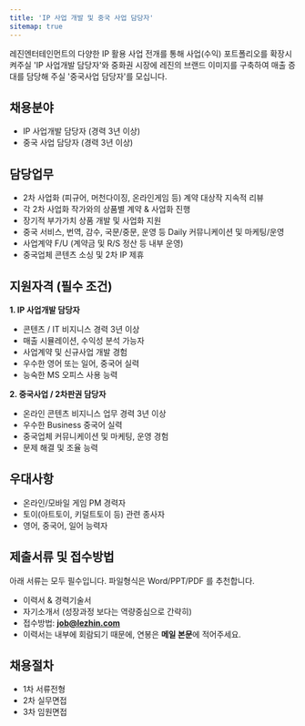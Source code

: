 ```yaml
---
title: 'IP 사업 개발 및 중국 사업 담당자'
sitemap: true
---
```


레진엔터테인먼트의 다양한 IP 활용 사업 전개를 통해 사업(수익) 포트폴리오를 확장시켜주실 'IP 사업개발 담당자'와 중화권 시장에 레진의 브랜드 이미지를 구축하여 매출 증대를 담당해 주실 '중국사업 담당자'를 모십니다.

## 채용분야

- IP 사업개발 담당자 (경력 3년 이상)
- 중국 사업 담당자 (경력 3년 이상)

## 담당업무

- 2차 사업화 (피규어, 머천다이징, 온라인게임 등) 계약 대상작 지속적 리뷰
- 각 2차 사업화 작가와의 상품별 계약 & 사업화 진행
- 장기적 부가가치 상품 개발 및 사업화 지원
- 중국 서비스, 번역, 감수, 국문/중문, 운영 등 Daily 커뮤니케이션 및 마케팅/운영
- 사업계약 F/U (계약금 및 R/S 정산 등 내부 운영) 
- 중국업체 콘텐츠 소싱 및 2차 IP 제휴

## 지원자격 (필수 조건)

**1. IP 사업개발 담당자**
- 콘텐츠 / IT 비지니스 경력 3년 이상
- 매출 시뮬레이션, 수익성 분석 가능자
- 사업계약 및 신규사업 개발 경험 
- 우수한 영어 또는 일어, 중국어 실력
- 능숙한 MS 오피스 사용 능력

**2. 중국사업 / 2차판권 담당자**
- 온라인 콘텐츠 비지니스 업무 경력 3년 이상
- 우수한 Business 중국어 실력
- 중국업체 커뮤니케이션 및 마케팅, 운영 경험 
- 문제 해결 및 조율 능력

## 우대사항

- 온라인/모바일 게임 PM 경력자
- 토이(아트토이, 키덜트토이 등) 관련 종사자
- 영어, 중국어, 일어 능력자

## 제출서류 및 접수방법

아래 서류는 모두 필수입니다. 파일형식은 Word/PPT/PDF 를 추천합니다.

- 이력서 & 경력기술서 
- 자기소개서 (성장과정 보다는 역량중심으로 간략히)
- 접수방법: **job@lezhin.com** 
- 이력서는 내부에 회람되기 때문에, 연봉은 **메일 본문**에 적어주세요.

## 채용절차 

- 1차 서류전형
- 2차 실무면접 
- 3차 임원면접 
